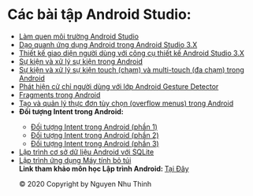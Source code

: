 # Các bài tập Android Studio:
<ul>
<li><a href="https://github.com/nguyennhuthinh14/MyApplication">Làm quen môi trường Android Studio</a></li>
<li><a href="https://github.com/nguyennhuthinh14/DaoquanhAndroid">Dạo quanh ứng dụng Android trong Android Studio 3.X</a></li>
<li><a href="https://github.com/nguyennhuthinh14/Thietkegiaodien">Thiết kế giao diện người dùng với công cụ thiết kế Android Studio 3.X</a></li>
<li><a href="https://github.com/nguyennhuthinh14/Xulysukien">Sự kiện và xử lý sự kiện trong Android</a></li>
<li><a href="https://github.com/nguyennhuthinh14/XulysukienCham">Sự kiện và xử lý sự kiện touch (chạm) và multi-touch (đa chạm) trong Android</a></li>
<li><a href="https://github.com/nguyennhuthinh14/Cuchinguoidung">Phát hiện cử chỉ người dùng với lớp Android Gesture Detector</a></li>
<li><a href="https://github.com/nguyennhuthinh14/fragments">Fragments trong Android</a></li>
<li><a href="https://github.com/nguyennhuthinh14/taothucdon">Tạo và quản lý thực đơn tùy chọn (overflow menus) trong Android</a></li>
<li><b>Đối tượng Intent trong Android:</b></li>
<ul>
  <li><a href="https://github.com/nguyennhuthinh14/intent1">Đối tượng Intent trong Android (phần 1)</a></li>
  <li><a href="https://github.com/nguyennhuthinh14/intent2">Đối tượng Intent trong Android (phần 2)</a></li>
  <li><a href="https://github.com/nguyennhuthinh14/intent3">Đối tượng Intent trong Android (phần 3)</a></li>
</ul>
<li><a href="https://github.com/nguyennhuthinh14/csdl">Lập trình cơ sở dữ liệu Android với SQLite</a></li>
<li><a href="https://github.com/nguyennhuthinh14/calculator">Lập trình ứng dụng Máy tính bỏ túi</a></li>
<b>Link tham khảo môn học Lập trình Android: </b><a href="https://ngocminhtranblog.blogspot.com/2018/08/lap-trinh-android.html">Tại Đây</a>
  
  
© 2020 Copyright by Nguyen Nhu Thinh

